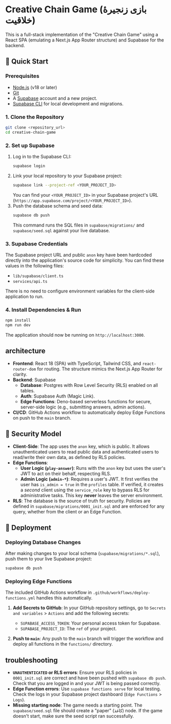# Creative Chain Game (بازی زنجیرهٔ خلاقیت)

This is a full-stack implementation of the "Creative Chain Game" using a React SPA (emulating a Next.js App Router structure) and Supabase for the backend.

## 🚀 Quick Start

### Prerequisites

- [Node.js](https://nodejs.org/) (v18 or later)
- [Git](https://git-scm.com/)
- A [Supabase](https://supabase.com) account and a new project.
- [Supabase CLI](https://supabase.com/docs/guides/cli) for local development and migrations.

### 1. Clone the Repository

```bash
git clone <repository_url>
cd creative-chain-game
```

### 2. Set up Supabase

1.  Log in to the Supabase CLI:
    ```bash
    supabase login
    ```
2.  Link your local repository to your Supabase project:
    ```bash
    supabase link --project-ref <YOUR_PROJECT_ID>
    ```
    You can find your `<YOUR_PROJECT_ID>` in your Supabase project's URL (`https://app.supabase.com/project/<YOUR_PROJECT_ID>`).
3.  Push the database schema and seed data:
    ```bash
    supabase db push
    ```
    This command runs the SQL files in `supabase/migrations/` and `supabase/seed.sql` against your live database.

### 3. Supabase Credentials

The Supabase project URL and public `anon` key have been hardcoded directly into the application's source code for simplicity. You can find these values in the following files:

- `lib/supabase/client.ts`
- `services/api.ts`

There is no need to configure environment variables for the client-side application to run.

### 4. Install Dependencies & Run

```bash
npm install
npm run dev
```

The application should now be running on `http://localhost:3000`.

##  architecture

- **Frontend**: React 18 (SPA) with TypeScript, Tailwind CSS, and `react-router-dom` for routing. The structure mimics the Next.js App Router for clarity.
- **Backend**: Supabase
    - **Database**: Postgres with Row Level Security (RLS) enabled on all tables.
    - **Auth**: Supabase Auth (Magic Link).
    - **Edge Functions**: Deno-based serverless functions for secure, server-side logic (e.g., submitting answers, admin actions).
- **CI/CD**: GitHub Actions workflow to automatically deploy Edge Functions on push to the `main` branch.

## 🔐 Security Model

- **Client-Side**: The app uses the `anon` key, which is public. It allows unauthenticated users to read public data and authenticated users to read/write their own data, as defined by RLS policies.
- **Edge Functions**:
    - **User Logic (`play-answer`)**: Runs with the `anon` key but uses the user's JWT to act on their behalf, respecting RLS.
    - **Admin Logic (`admin-*`)**: Requires a user's JWT. It first verifies the user has `is_admin = true` in the `profiles` table. If verified, it creates a *second* client using the `service_role` key to bypass RLS for administrative tasks. This key **never** leaves the server environment.
- **RLS**: The database is the source of truth for security. Policies are defined in `supabase/migrations/0001_init.sql` and are enforced for any query, whether from the client or an Edge Function.

## 🚀 Deployment

### Deploying Database Changes

After making changes to your local schema (`supabase/migrations/*.sql`), push them to your live Supabase project:

```bash
supabase db push
```

### Deploying Edge Functions

The included GitHub Actions workflow in `.github/workflows/deploy-functions.yml` handles this automatically.

1.  **Add Secrets to GitHub**: In your GitHub repository settings, go to `Secrets and variables` > `Actions` and add the following secrets:
    - `SUPABASE_ACCESS_TOKEN`: Your personal access token for Supabase.
    - `SUPABASE_PROJECT_ID`: The `ref` of your project.

2.  **Push to `main`**: Any push to the `main` branch will trigger the workflow and deploy all functions in the `functions/` directory.

##  troubleshooting

- **`UNAUTHENTICATED` or RLS errors**: Ensure your RLS policies in `0001_init.sql` are correct and have been pushed with `supabase db push`. Check that you are logged in and your JWT is being passed correctly.
- **Edge Function errors**: Use `supabase functions serve` for local testing. Check the logs in your Supabase project dashboard (`Edge Functions` > `Logs`).
- **Missing starting node**: The game needs a starting point. The `supabase/seed.sql` file should create a "paper" (کاغذ) node. If the game doesn't start, make sure the seed script ran successfully.
